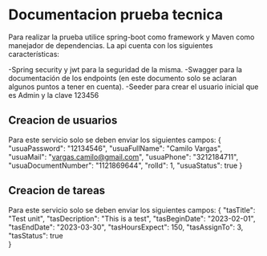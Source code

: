 # Documentacion prueba tecnica
Para realizar la prueba utilice spring-boot como framework y Maven como manejador de dependencias.
La api cuenta con los siguientes características:

-Spring security y jwt para la seguridad de la misma.
-Swagger para la documentación de los endpoints (en este documento solo se aclaran algunos puntos a tener en cuenta).
-Seeder para crear el usuario inicial que es Admin y la clave 123456

## Creacion de usuarios
Para este servicio solo se deben enviar los siguientes campos:
{
  "usuaPassword": "12134546",
  "usuaFullName": "Camilo Vargas",
  "usuaMail": "vargas.camilo@gmail.com",
  "usuaPhone": "3212184711",
  "usuaDocumentNumber": "1121869644",
  "rolId": 1,
  "usuaStatus": true
}

## Creacion de tareas
Para este servicio solo se deben enviar los siguientes campos:
{
  "tasTitle": "Test unit",
  "tasDecription": "This is a test",
  "tasBeginDate": "2023-02-01",
  "tasEndDate": "2023-03-30",
  "tasHoursExpect": 150,
  "tasAssignTo": 3,
  "tasStatus": true  
}
